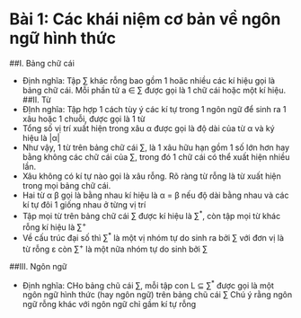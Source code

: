 Bài 1: Các khái niệm cơ bản về ngôn ngữ hình thức
===========================================
##I. Bảng chữ cái
  - Định nghĩa: Tập &sum; khác rỗng bao gồm 1 hoăc nhiều các kí hiệu gọi là bảng chữ cái. Mỗi phần tử a &isin;  &sum; được gọi là 1 chữ cái hoặc
  một kí hiệu.
##II. Từ
  - ĐỊnh nghĩa: Tập hợp 1 cách tùy ý các kí tự trong 1 ngôn ngữ để sinh ra 1 xâu hoặc 1 chuỗi, được gọi là 1 từ
  - Tổng số vị trí xuất hiện trong xâu &alpha; được gọi là độ dài của từ &alpha; và ký hiệu là |&alpha;|
  - Như vậy, 1 từ trên bảng chữ cái &sum;, là 1 xâu hữu hạn gồm 1 số lớn hơn hay bằng không các chữ cái của &sum;, trong đó 1 chữ cái có thể xuất hiện nhiều lần.
  - Xâu không có kí tự nào gọi là xâu rỗng. Rõ ràng từ rỗng là từ xuất hiện trong mọi bảng chữ cái. 
  - Hai từ &alpha; &beta; gọi là bằng nhau kí hiệu là &alpha; = &beta; nếu độ dài bằng nhau và các kí tự đôi 1 giống nhau ở từng vị trí
  - Tập mọi từ trên bảng chữ cái &sum; được kí hiệu là &sum;<sup>*</sup>, còn tập mọi từ khác rỗng kí hiệu là &sum;<sup>+</sup>
  - Về cấu trúc đại số thì &sum;<sup>*</sup> là một vị nhóm tự do sinh ra bởi &sum; với đơn vị là từ rỗng &epsilon; còn &sum;<sup>+</sup> là một nữa nhóm tự do sinh bởi &sum;

##III. Ngôn ngữ
  - Định nghĩa: CHo bảng chũ cái &sum;, mỗi tập con L &sube; &sum;<sup>*</sup> được gọi là một ngôn ngữ hình thức (hay ngôn ngữ) trên bảng chũ cái &sum;
                Chú ý rằng ngôn ngữ rỗng khác với ngôn ngữ chỉ gầm kí tự rỗng
      